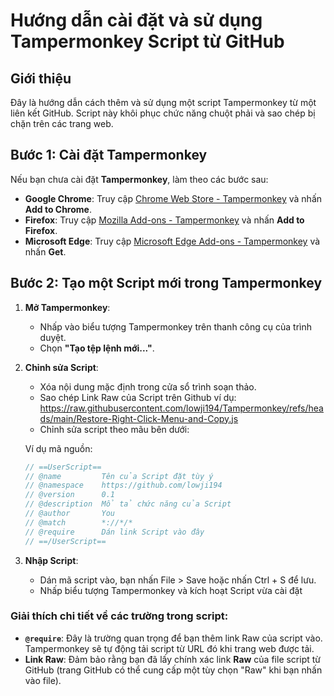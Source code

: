 # Hướng dẫn cài đặt và sử dụng Tampermonkey Script từ GitHub

## Giới thiệu

Đây là hướng dẫn cách thêm và sử dụng một script Tampermonkey từ một liên kết GitHub. Script này khôi phục chức năng chuột phải và sao chép bị chặn trên các trang web.

## Bước 1: Cài đặt Tampermonkey

Nếu bạn chưa cài đặt **Tampermonkey**, làm theo các bước sau:

- **Google Chrome**: Truy cập [Chrome Web Store - Tampermonkey](https://chrome.google.com/webstore/detail/tampermonkey) và nhấn **Add to Chrome**.
- **Firefox**: Truy cập [Mozilla Add-ons - Tampermonkey](https://addons.mozilla.org/en-US/firefox/addon/tampermonkey/) và nhấn **Add to Firefox**.
- **Microsoft Edge**: Truy cập [Microsoft Edge Add-ons - Tampermonkey](https://microsoftedge.microsoft.com/addons/detail/tampermonkey) và nhấn **Get**.

## Bước 2: Tạo một Script mới trong Tampermonkey

1. **Mở Tampermonkey**:
   - Nhấp vào biểu tượng Tampermonkey trên thanh công cụ của trình duyệt.
   - Chọn **"Tạo tệp lệnh mới..."**.

2. **Chỉnh sửa Script**:
   - Xóa nội dung mặc định trong cửa sổ trình soạn thảo.
   - Sao chép Link Raw của Script trên Github ví dụ: https://raw.githubusercontent.com/lowji194/Tampermonkey/refs/heads/main/Restore-Right-Click-Menu-and-Copy.js
   - Chỉnh sửa script theo mãu bên dưới:
  
   Ví dụ mã nguồn:
   ```javascript
   // ==UserScript==
   // @name         Tên của Script đặt tùy ý
   // @namespace    https://github.com/lowji194
   // @version      0.1
   // @description  Mổ tả chức năng của Script
   // @author       You
   // @match        *://*/*
   // @require      Dán link Script vào đây
   // ==/UserScript==
   
3. **Nhập Script**:
   - Dán mã script vào, bạn nhấn File > Save hoặc nhấn Ctrl + S để lưu.
   - Nhấp biểu tượng Tampermonkey và kích hoạt Script vừa cài đặt

### Giải thích chi tiết về các trường trong script:

- **`@require`**: Đây là trường quan trọng để bạn thêm link Raw của script vào. Tampermonkey sẽ tự động tải script từ URL đó khi trang web được tải.
- **Link Raw**: Đảm bảo rằng bạn đã lấy chính xác link **Raw** của file script từ GitHub (trang GitHub có thể cung cấp một tùy chọn "Raw" khi bạn nhấn vào file).
